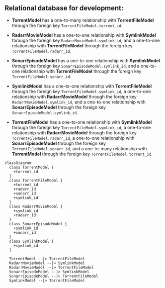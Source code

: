 ## Relational database for development:

- **TorrentModel** has a one-to-many relationship with **TorrentFileModel** through the foreign key `TorrentFileModel.torrent_id`.

- **RadarrMovieModel** has a one-to-one relationship with **SymlinkModel** through the foreign key `RadarrMovieModel.symlink_id`, and a one-to-one relationship with **TorrentFileModel** through the foreign key `TorrentFileModel.radarr_id`.

- **SonarrEpisodeModel** has a one-to-one relationship with **SymlinkModel** through the foreign key `SonarrEpisodeModel.symlink_id`, and a one-to-one relationship with **TorrentFileModel** through the foreign key `TorrentFileModel.sonarr_id`.

- **SymlinkModel** has a one-to-one relationship with **TorrentFileModel** through the foreign key `TorrentFileModel.symlink_id`, a one-to-one relationship with **RadarrMovieModel** through the foreign key `RadarrMovieModel.symlink_id`, and a one-to-one relationship with **SonarrEpisodeModel** through the foreign key `SonarrEpisodeModel.symlink_id`.

- **TorrentFileModel** has a one-to-one relationship with **SymlinkModel** through the foreign key `TorrentFileModel.symlink_id`, a one-to-one relationship with **RadarrMovieModel** through the foreign key `TorrentFileModel.radarr_id`, a one-to-one relationship with **SonarrEpisodeModel** through the foreign key `TorrentFileModel.sonarr_id`, and a one-to-many relationship with **TorrentModel** through the foreign key `TorrentFileModel.torrent_id`.


```mermaid
classDiagram
  class TorrentModel {
    +torrent_id
  }
  class TorrentFileModel {
    +torrent_id
    +radarr_id
    +sonarr_id
    +symlink_id
  }
  class RadarrMovieModel {
    +symlink_id
    +radarr_id
  }
  class SonarrEpisodeModel {
    +symlink_id
    +sonarr_id
  }
  class SymlinkModel {
    +symlink_id
  }

  TorrentModel --|> TorrentFileModel
  RadarrMovieModel --|> SymlinkModel
  RadarrMovieModel --|> TorrentFileModel
  SonarrEpisodeModel --|> SymlinkModel
  SonarrEpisodeModel --|> TorrentFileModel
  SymlinkModel --|> TorrentFileModel
```